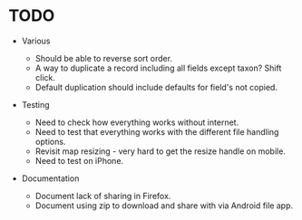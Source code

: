 # TODO
- Various
  - Should be able to reverse sort order.
  - A way to duplicate a record including all fields except taxon? Shift click.
  - Default duplication should include defaults for field's not copied.

- Testing
  - Need to check how everything works without internet.
  - Need to test that everything works with the different file handling options.
  - Revisit map resizing - very hard to get the resize handle on mobile.
  - Need to test on iPhone.
- Documentation
  - Document lack of sharing in Firefox.
  - Document using zip to download and share with via Android file app.